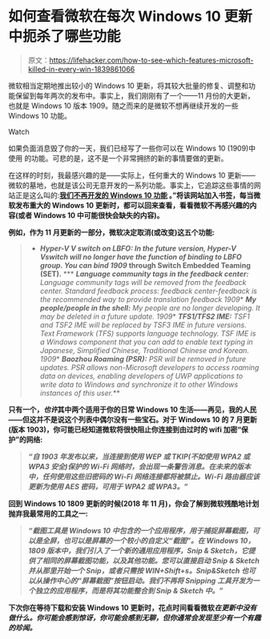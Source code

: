 # 如何查看微软在每次 Windows 10 更新中扼杀了哪些功能

> 原文：<https://lifehacker.com/how-to-see-which-features-microsoft-killed-in-every-win-1839861066>

微软相当定期地推出较小的 Windows 10 更新，将其较大批量的修复、调整和功能保留到每年两次的发布中。事实上，我们刚刚有了一个——11 月份的大更新，也就是 Windows 10 版本 1909。随之而来的是微软不想再继续开发的一些 Windows 10 功能。

Watch

如果负面消息毁了你的一天，我们已经写了一些你可以在 Windows 10 (1909)中使用 的功能。可悲的是，这不是一个非常拥挤的新的事情要做的更新。

在这样的时刻，我最感兴趣的是——实际上，任何重大的 Windows 10 更新——微软的墓地，也就是该公司无意开发的一系列功能。事实上，它追踪这些事情的网站正是这么叫的:**[**我们不再开发的 Windows 10 功能**](https://docs.microsoft.com/en-us/windows/deployment/planning/windows-10-deprecated-features) 。”将该网站加入书签，每当微软发布重大的 Windows 10 更新时，都可以回来查看，看看微软不再感兴趣的内容(或者 Windows 10 中可能很快会缺失的内容)。**

**例如，作为 11 月更新的一部分，微软决定取消(或改变)这五个功能:**

> *   *****Hyper-V V switch on LBFO:** In the future version, Hyper-V Vswitch will no longer have the function of binding to LBFO group. You can bind 1909* through Switch Embedded Teaming (SET).**
> ***   ***Language community tags in the feedback center:** Language community tags will be removed from the feedback center. Standard feedback process: feedback center-feedback is the recommended way to provide translation feedback 1909**   ***My people/people in the shell:** My people are no longer developing. It may be deleted in a future update. 1909**   ***TFS1/TFS2 IME:** TSF1 and TSF2 IME will be replaced by TSF3 IME in future versions. Text Framework (TFS) supports language technology. TSF IME is a Windows component that you can add to enable text typing in Japanese, Simplified Chinese, Traditional Chinese and Korean. 1909**   ***Baozhou Roaming (PSR):** PSR will be removed in future updates. PSR allows non-Microsoft developers to access roaming data on devices, enabling developers of UWP applications to write data to Windows and synchronize it to other Windows instances of this user.***

**只有一个，*也许*其中两个适用于你的日常 Windows 10 生活——再见，我的人民——但这并不是说这个列表中偶尔没有一些宝石。对于 Windows 10 的 7 月更新(版本 1903)，你可能已经知道微软将很快阻止你连接到由过时的 wifi 加密“保护”的网络:**

> ***“自 1903 年发布以来，当连接到使用 WEP 或 TKIP(不如使用 WPA2 或 WPA3 安全)保护的 Wi-Fi 网络时，会出现一条警告消息。在未来的版本中，任何使用这些旧密码的 Wi-Fi 网络连接都将被禁止。Wi-Fi 路由器应该更新为使用 AES 密码，可用于 WPA2 或 WPA3。”***

**回到 Windows 10 1809 更新的时候(2018 年 11 月)，你会了解到微软残酷地计划抛弃我最常用的工具之一:**

> ***“截图工具是 Windows 10 中包含的一个应用程序，用于捕捉屏幕截图，可以是全屏，也可以是屏幕的一个较小的自定义“截图”。在 Windows 10，1809 版本中，我们引入了一个新的通用应用程序，Snip & Sketch，它提供了相同的屏幕截图功能，以及其他功能。您可以直接启动 Snip & Sketch 并从那里开始一个 Snip，或者只需按 WIN+Shift+s。Snip&Sketch 也可以从操作中心的“屏幕截图”按钮启动。我们不再将 Snipping 工具开发为一个独立的应用程序，而是将其功能整合到 Snip & Sketch 中。”***

**下次你在等待下载和安装 Windows 10 更新时，花点时间看看微软*在更新中没有做什么。你可能会感到惊讶，你可能会感到无聊，但你通常会发现至少有一个有趣的珍闻。***